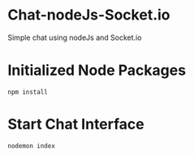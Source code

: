# Chat-nodeJs-Socket.io
   Simple chat using nodeJs and Socket.io

# Initialized Node Packages 

    npm install

# Start Chat Interface

    nodemon index



